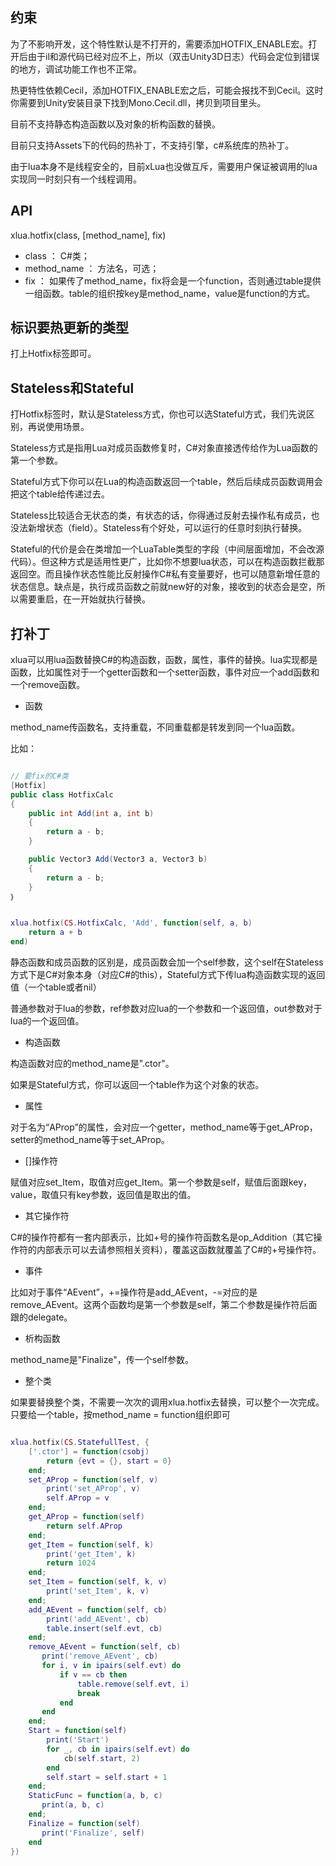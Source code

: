 ## 约束

为了不影响开发，这个特性默认是不打开的，需要添加HOTFIX_ENABLE宏。打开后由于il和源代码已经对应不上，所以（双击Unity3D日志）代码会定位到错误的地方，调试功能工作也不正常。

热更特性依赖Cecil，添加HOTFIX_ENABLE宏之后，可能会报找不到Cecil。这时你需要到Unity安装目录下找到Mono.Cecil.dll，拷贝到项目里头。

目前不支持静态构造函数以及对象的析构函数的替换。

目前只支持Assets下的代码的热补丁，不支持引擎，c#系统库的热补丁。

由于lua本身不是线程安全的，目前xLua也没做互斥，需要用户保证被调用的lua实现同一时刻只有一个线程调用。

## API
xlua.hotfix(class, [method_name], fix)

* class        ： C#类；
* method_name  ： 方法名，可选；
* fix          ： 如果传了method_name，fix将会是一个function，否则通过table提供一组函数。table的组织按key是method_name，value是function的方式。

## 标识要热更新的类型

打上Hotfix标签即可。

## Stateless和Stateful

打Hotfix标签时，默认是Stateless方式，你也可以选Stateful方式，我们先说区别，再说使用场景。

Stateless方式是指用Lua对成员函数修复时，C#对象直接透传给作为Lua函数的第一个参数。

Stateful方式下你可以在Lua的构造函数返回一个table，然后后续成员函数调用会把这个table给传递过去。

Stateless比较适合无状态的类，有状态的话，你得通过反射去操作私有成员，也没法新增状态（field）。Stateless有个好处，可以运行的任意时刻执行替换。

Stateful的代价是会在类增加一个LuaTable类型的字段（中间层面增加，不会改源代码）。但这种方式是适用性更广，比如你不想要lua状态，可以在构造函数拦截那返回空。而且操作状态性能比反射操作C#私有变量要好，也可以随意新增任意的状态信息。缺点是，执行成员函数之前就new好的对象，接收到的状态会是空，所以需要重启，在一开始就执行替换。

## 打补丁

xlua可以用lua函数替换C#的构造函数，函数，属性，事件的替换。lua实现都是函数，比如属性对于一个getter函数和一个setter函数，事件对应一个add函数和一个remove函数。

* 函数

method_name传函数名，支持重载，不同重载都是转发到同一个lua函数。

比如：

```csharp

// 要fix的C#类
[Hotfix]
public class HotfixCalc
{
    public int Add(int a, int b)
    {
        return a - b;
    }

    public Vector3 Add(Vector3 a, Vector3 b)
    {
        return a - b;
    }
｝

```

```lua

xlua.hotfix(CS.HotfixCalc, 'Add', function(self, a, b)
    return a + b
end)

```

静态函数和成员函数的区别是，成员函数会加一个self参数，这个self在Stateless方式下是C#对象本身（对应C#的this），Stateful方式下传lua构造函数实现的返回值（一个table或者nil）

普通参数对于lua的参数，ref参数对应lua的一个参数和一个返回值，out参数对于lua的一个返回值。

* 构造函数

构造函数对应的method_name是".ctor"。

如果是Stateful方式，你可以返回一个table作为这个对象的状态。

* 属性

对于名为“AProp”的属性，会对应一个getter，method_name等于get_AProp，setter的method_name等于set_AProp。

* []操作符

赋值对应set_Item，取值对应get_Item。第一个参数是self，赋值后面跟key，value，取值只有key参数，返回值是取出的值。

* 其它操作符

C#的操作符都有一套内部表示，比如+号的操作符函数名是op_Addition（其它操作符的内部表示可以去请参照相关资料），覆盖这函数就覆盖了C#的+号操作符。

* 事件

比如对于事件“AEvent”，+=操作符是add_AEvent，-=对应的是remove_AEvent。这两个函数均是第一个参数是self，第二个参数是操作符后面跟的delegate。

* 析构函数

method_name是"Finalize"，传一个self参数。

* 整个类

如果要替换整个类，不需要一次次的调用xlua.hotfix去替换，可以整个一次完成。只要给一个table，按method_name = function组织即可

```lua

xlua.hotfix(CS.StatefullTest, {
    ['.ctor'] = function(csobj)
        return {evt = {}, start = 0}
    end;
    set_AProp = function(self, v)
        print('set_AProp', v)
        self.AProp = v
    end;
    get_AProp = function(self)
        return self.AProp
    end;
    get_Item = function(self, k)
        print('get_Item', k)
        return 1024
    end;
    set_Item = function(self, k, v)
        print('set_Item', k, v)
    end;
    add_AEvent = function(self, cb)
        print('add_AEvent', cb)
        table.insert(self.evt, cb)
    end;
    remove_AEvent = function(self, cb)
       print('remove_AEvent', cb)
       for i, v in ipairs(self.evt) do
           if v == cb then
               table.remove(self.evt, i)
               break
           end
       end
    end;
    Start = function(self)
        print('Start')
        for _, cb in ipairs(self.evt) do
            cb(self.start, 2)
        end
        self.start = self.start + 1
    end;
    StaticFunc = function(a, b, c)
       print(a, b, c)
    end;
    Finalize = function(self)
       print('Finalize', self)
    end
})

```
